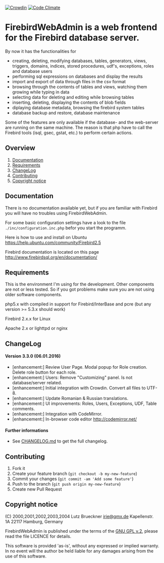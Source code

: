 [![Crowdin](https://d322cqt584bo4o.cloudfront.net/firebirdwebadmin/localized.svg)](https://crowdin.com/project/firebirdwebadmin)
[![Code Climate](https://codeclimate.com/github/mariuz/firebirdwebadmin/badges/gpa.svg)](https://codeclimate.com/github/mariuz/firebirdwebadmin)

# FirebirdWebAdmin is a web frontend for the Firebird database server.

By now it has the functionalities for
  
* creating, deleting, modifying databases, tables, generators, views, triggers, domains, indices, stored procedures, udf's,     exceptions, roles and database users
* performing sql expressions on databases and display the results
* import and export of data through files in the csv format
* browsing through the contents of tables and views, watching them growing while typing in data
* selecting data for deleting and editing while browsing tables
* inserting, deleting, displaying the contents of blob fields
* diplaying database metadata, browsing the firebird system tables
* database backup and restore, database maintenance

Some of the features are only available if the database- and the web-server are running on the same machine. The reason is that php   have to call the Firebird tools (isql, gsec, gstat, etc.) to perform certain actions.

## Overview
1. [Documentation](#documentation)
2. [Requirements](#requirements)
3. [ChangeLog](#requirements)
4. [Contributing](#contributing)
5. [Copyright notice](#copyright-notice)

## Documentation

There is no documentation available yet, but if you are familiar with Firebird  you will have no troubles using FirebirdWebAdmin.

For some basic configuration settings have a look to the file `./inc/configuration.inc.php` befor you start the programm.

Here is how to use and install on Ubuntu https://help.ubuntu.com/community/Firebird2.5

Firebird documentation is located on this page http://www.firebirdsql.org/en/documentation/

## Requirements

This is the environment I'm using for the development. Other components are not or less tested. So if you got problems make sure you are not using older software components.

php5.x with compiled in support for Firebird/InterBase and pcre (but any version >= 5.3.x should work)

Firebird 2.x.x for Linux
        
Apache 2.x or lighttpd or nginx

## ChangeLog
#### Version 3.3.0 (06.01.2016)
- [enhancement:] Review User Page. Modal popup for Role creation. Delete role button for each role.
- [enhancement:] Users: Remove "Customizing" panel. Is not database/server related. 
- [enhancement:] Initial integration with Crowdin. Convert all files to UTF-8.
- [enhancement:] Update Romanian & Russian translations.
- [enhancement:] UI improvements: Roles, Users, Exceptions, UDF, Table comments.
- [enhancement:] Integration with CodeMirror.
- [enhancement:] In-browser code editor http://codemirror.net/

#### Further informations
- See [CHANGELOG.md][changelog] to get the full changelog.

## Contributing

1. Fork it
2. Create your feature branch (`git checkout -b my-new-feature`)
3. Commit your changes (`git commit -am 'Add some feature'`)
4. Push to the branch (`git push origin my-new-feature`)
5. Create new Pull Request

## Copyright notice

 (C) 2000,2001,2002,2003,2004 Lutz Brueckner <irie@gmx.de>
                              Kapellenstr. 1A
                              22117 Hamburg, Germany

FirebirdWebAdmin is published under the terms of the [GNU GPL v.2][gnu_gpl_v2_license], please read the file LICENCE for details.

This software is provided 'as-is', without any expressed or implied warranty.  In no event will the author be held liable for any damages arising from the use of this software.

[gnu_gpl_v2_license]: https://opensource.org/licenses/GPL-2.0
[changelog]: CHANGELOG.md

